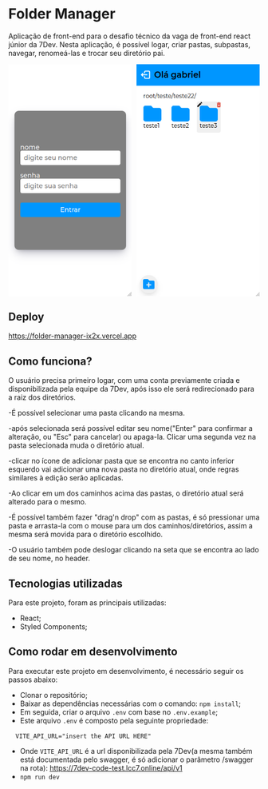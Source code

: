 # Folder Manager

Aplicação de front-end para o desafio técnico da vaga de front-end react júnior da 7Dev. Nesta aplicação, é possível logar, criar pastas, subpastas, navegar, renomeá-las e trocar seu diretório pai.

<div style="display: flex; width: 100%; gap: 2%;">
  <img style="width: 49%;" src="./public/login-page.png"/>
  <img style="width: 49%;" src="./public/folders-page.png"/>
</div>

## Deploy

<a href="https://folder-manager-ix2x.vercel.app">https://folder-manager-ix2x.vercel.app</a>

## Como funciona?

O usuário precisa primeiro logar, com uma conta previamente criada e disponibilizada pela equipe da 7Dev, após isso ele será redirecionado para a raiz dos diretórios.

-É possível selecionar uma pasta clicando na mesma.

-após selecionada será possível editar seu nome("Enter" para confirmar a alteração, ou "Esc" para cancelar) ou apaga-la. Clicar uma segunda vez na pasta selecionada muda o diretório atual.

-clicar no ícone de adicionar pasta que se encontra no canto inferior esquerdo vai adicionar uma nova pasta no diretório atual, onde regras similares à edição serão aplicadas.

-Ao clicar em um dos caminhos acima das pastas, o diretório atual será alterado para o mesmo.

-É possível também fazer "drag'n drop" com as pastas, é só pressionar uma pasta e arrasta-la com o mouse para um dos caminhos/diretórios, assim a mesma será movida para o diretório escolhido.

-O usuário também pode deslogar clicando na seta que se encontra ao lado de seu nome, no header.

## Tecnologias utilizadas

Para este projeto, foram as principais utilizadas:

- React;
- Styled Components;

## Como rodar em desenvolvimento

Para executar este projeto em desenvolvimento, é necessário seguir os passos abaixo:

- Clonar o repositório;
- Baixar as dependências necessárias com o comando: `npm install`;
- Em seguida, criar o arquivo `.env` com base no `.env.example`;
- Este arquivo `.env` é composto pela seguinte propriedade:

```
  VITE_API_URL="insert the API URL HERE"
```

- Onde `VITE_API_URL` é a url disponibilizada pela 7Dev(a mesma também está documentada pelo swagger, é só adicionar o parâmetro /swagger na rota): <a href="https://7dev-code-test.lcc7.online/api/v1">https://7dev-code-test.lcc7.online/api/v1</a>
- `npm run dev`
